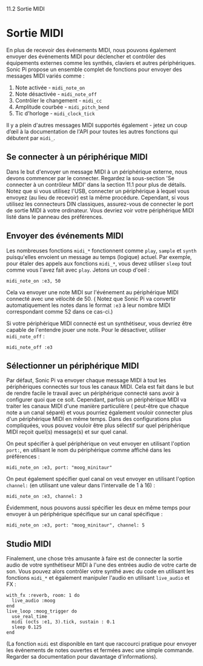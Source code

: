 11.2 Sortie MIDI

# Sortie MIDI

En plus de recevoir des événements MIDI, nous pouvons également envoyer des événements MIDI pour déclencher et contrôler des équipements externes comme les synthés, claviers et autres périphériques. Sonic Pi propose un ensemble complet de fonctions pour envoyer des messages MIDI variés comme :

1. Note activée - `midi_note_on`
2. Note désactivée - `midi_note_off`
3. Contrôler le changement - `midi_cc`
4. Amplitude courbée - `midi_pitch_bend`
5. Tic d'horloge - `midi_clock_tick`

Il y a plein d'autres messages MIDI supportés également - jetez un coup d’œil à la documentation de l'API pour toutes les autres fonctions qui débutent par `midi_`.

## Se connecter à un périphérique MIDI

Dans le but d'envoyer un message MIDI à un périphérique externe, nous devons commencer par le connecter. Regardez la sous-section 'Se connecter à un contrôleur MIDI' dans la section 11.1 pour plus de détails. Notez que si vous utilisez l'USB, connecter un périphérique à lequel vous envoyez (au lieu de recevoir) est la même procédure. Cependant, si vous utilisez les connecteurs DIN classiques, assurez-vous de connecter le port de sortie MIDI à votre ordinateur. Vous devriez voir votre périphérique MIDI listé dans le panneau des préférences.

## Envoyer des événements MIDI

Les nombreuses fonctions `midi_*` fonctionnent comme `play`, `sample` et `synth` puisqu'elles envoient un message au temps (logique) actuel. Par exemple, pour étaler des appels aux fonctions `midi_*`, vous devez utiliser `sleep` tout comme vous l'avez fait avec `play`. Jetons un coup d'oeil :

```
midi_note_on :e3, 50
```

Cela va envoyer une note MIDI sur l'événement au périphérique MIDI connecté avec une vélocité de 50. ( Notez que Sonic Pi va convertir automatiquement les notes dans le format `:e3` à leur nombre MIDI correspondant comme 52 dans ce cas-ci.)

Si votre périphérique MIDI connecté est un synthétiseur, vous devriez être capable de l'entendre jouer une note. Pour le désactiver, utiliser `midi_note_off` :

```
midi_note_off :e3
```

## Sélectionner un périphérique MIDI

Par défaut, Sonic Pi va envoyer chaque message MIDI à tout les périphériques connectés sur tous les canaux MIDI. Cela est fait dans le but de rendre facile le travail avec un périphérique connecté sans avoir à configurer quoi que ce soit. Cependant, parfois un périphérique MIDI va traiter les canaux MIDI d'une manière particulière ( peut-être que chaque note a un canal séparé) et vous pourriez également vouloir connecter plus d'un périphérique MIDI en même temps. Dans des configurations plus compliquées, vous pouvez vouloir être plus sélectif sur quel périphérique MIDI reçoit quel(s) message(s) et sur quel canal.

On peut spécifier à quel périphérique on veut envoyer en utilisant l'option `port:`, en utilisant le nom du périphérique comme affiché dans les préférences :

```
midi_note_on :e3, port: "moog_minitaur"
```

On peut également spécifier quel canal on veut envoyer en utilisant l'option `channel:` (en utilisant une valeur dans l'intervalle de 1 à 16) :

```
midi_note_on :e3, channel: 3
```

Évidemment, nous pouvons aussi spécifier les deux en même temps pour envoyer à un périphérique spécifique sur un canal spécifique :

```
midi_note_on :e3, port: "moog_minitaur", channel: 5
```

## Studio MIDI

Finalement, une chose très amusante à faire est de connecter la sortie audio de votre synthétiseur MIDI à l'une des entrées audio de votre carte de son. Vous pouvez alors contrôler votre synthé avec du code en utilisant les fonctions `midi_*` et également manipuler l'audio en utilisant `live_audio` et FX :

```
with_fx :reverb, room: 1 do
  live_audio :moog
end
live_loop :moog_trigger do
  use_real_time
  midi (octs :e1, 3).tick, sustain : 0.1
  sleep 0.125
end
```

(La fonction `midi` est disponible en tant que raccourci pratique pour envoyer les événements de notes ouvertes et fermées avec une simple commande. Regarder sa documentation pour davantage d'informations).
